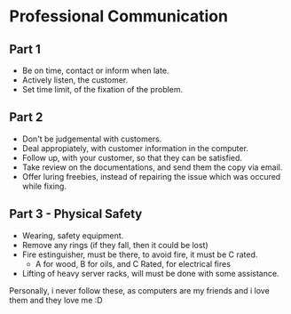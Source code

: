 # Professional Communication 

## Part 1
- Be on time, contact or inform when late.
- Actively listen, the customer.
- Set time limit, of the fixation of the problem.

## Part 2
- Don't be judgemental with customers.
- Deal appropiately, with customer information in the computer.
- Follow up, with your customer, so that they can be satisfied.
- Take review on the documentations, and send them the copy via email.
- Offer luring freebies, instead of repairing the issue which was occured while fixing.


## Part 3 - Physical Safety
- Wearing, safety equipment.
- Remove any rings (if they fall, then it could be lost)
- Fire estinguisher, must be there, to avoid fire, it must be C rated.
  - A for wood, B for oils, and C Rated, for electrical fires
- Lifting of heavy server racks, will must be done with some assistance.

Personally, i never follow these, as computers are my friends and i love them and they love me :D
